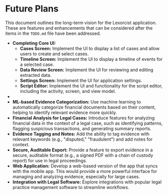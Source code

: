 # Future Plans

This document outlines the long-term vision for the Lexorcist application. These are features and enhancements that can be considered after the items in the `TODO.md` file have been addressed.

- **Completing Core UI:**
  - **Cases Screen:** Implement the UI to display a list of cases and allow users to create and select cases.
  - **Timeline Screen:** Implement the UI to display a timeline of events for a selected case.
  - **Data Review Screen:** Implement the UI for reviewing and editing extracted data.
  - **Settings Screen:** Implement the UI for application settings.
  - **Script Editor:** Implement the UI and functionality for the script editor, including the activity, screen, and view model.
- 
- **ML-based Evidence Categorization:** Use machine learning to automatically categorize financial documents based on their content, helping to identify relevant evidence more quickly.
- **Financial Analysis for Legal Cases:** Introduce features for analyzing financial data in the context of a legal case, such as identifying patterns, flagging suspicious transactions, and generating summary reports.
- **Evidence Tagging and Notes:** Add the ability to tag evidence with relevant keywords (e.g., "disputed," "fraudulent") and add notes for context.
- **Secure, Auditable Export:** Provide a feature to export evidence in a secure, auditable format (e.g., a signed PDF with a chain of custody report) for use in legal proceedings.
- **Web Application:** Develop a web-based version of the app that syncs with the mobile app. This would provide a more powerful interface for managing and analyzing evidence, especially for large cases.
- **Integration with Legal Software:** Explore integrations with popular legal practice management software to streamline workflows.

